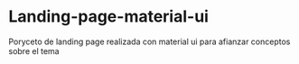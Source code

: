 # Landing-page-material-ui
Poryceto de landing page realizada con material ui para afianzar conceptos sobre el tema
